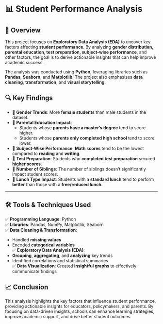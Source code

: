# 📊 Student Performance Analysis

## 🚀 Overview  
This project focuses on **Exploratory Data Analysis (EDA)** to uncover key factors affecting **student performance**. By analyzing **gender distribution, parental education, test preparation, subject-wise performance**, and other factors, the goal is to derive actionable insights that can help improve academic success.

The analysis was conducted using **Python**, leveraging libraries such as **Pandas**, **Seaborn**, and **Matplotlib**. The project also emphasizes **data cleaning**, **transformation**, and **visual storytelling**.


## 🔍 Key Findings  
- 📌 **Gender Trends**: More **female students** than male students in the dataset.
- 📌 **Parental Education Impact**:  
  - Students whose **parents have a master’s degree** tend to score higher.  
  - Students whose **parents only completed high school** tend to score lower.
- 📌 **Subject-Wise Performance**: **Math scores** tend to be the lowest compared to **reading** and **writing**.
- 📌 **Test Preparation**: Students who **completed test preparation** secured **higher scores**.
- 📌 **Number of Siblings**: The number of siblings doesn’t significantly impact student scores.
- 📌 **Lunch Type Impact**: Students with a **standard lunch** tend to perform **better** than those with a **free/reduced lunch**.

---

## 🛠 Tools & Techniques Used  
✅ **Programming Language**: Python  
✅ **Libraries**: Pandas, NumPy, Matplotlib, Seaborn  
✅ **Data Cleaning & Transformation**:  
   - Handled **missing values**   
   - Encoded **categorical variables**  
✅ **Exploratory Data Analysis (EDA)**:  
   - **Grouping**, **aggregating**, and **analyzing** key trends  
   - Identified correlations and statistical summaries  
✅ **Data Visualization**: Created **insightful graphs** to effectively communicate findings

## 📈 Conclusion
This analysis highlights the key factors that influence student performance, providing actionable insights for educators, policymakers, and parents.
By focusing on data-driven insights, schools can enhance learning strategies, improve academic support, and drive better student outcomes.
